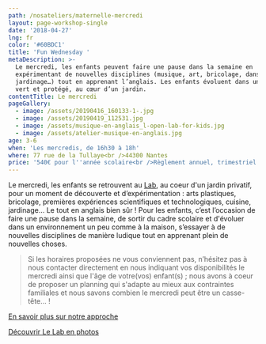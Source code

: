 ```yaml
---
path: /nosateliers/maternelle-mercredi
layout: page-workshop-single
date: '2018-04-27'
lng: fr
color: '#60BDC1'
title: 'Fun Wednesday '
metaDescription: >-
  Le mercredi, les enfants peuvent faire une pause dans la semaine en
  expérimentant de nouvelles disciplines (musique, art, bricolage, danse,
  jardinage…) tout en apprenant l’anglais. Les enfants évoluent dans un cadre
  vert et protégé, au cœur d’un jardin. 
contentTitle: Le mercredi
pageGallery:
  - image: /assets/20190416_160133-1-.jpg
  - image: /assets/20190419_112531.jpg
  - image: /assets/musique-en-anglais_l-open-lab-for-kids.jpg
  - image: /assets/atelier-musique-en-anglais.jpg
age: 3-6
when: 'Les mercredis, de 16h30 à 18h'
where: 77 rue de la Tullaye<br />44300 Nantes
price: '540€ pour l''année scolaire<br />Règlement annuel, trimestriel ou mensuel'
---
```

Le mercredi, les enfants se retrouvent au [Lab](https://www.google.fr/maps?q=77+rue+de+la+tullaye+nantes&rlz=1C1JZAP_enFR710FR711&um=1&ie=UTF-8&sa=X&ved=0ahUKEwiL6Pi9jd_cAhULCxoKHZXoAKEQ_AUICigB), au coeur d'un jardin privatif, pour un moment de découverte et d’expérimentation : arts plastiques, bricolage, premières expériences scientifiques et technologiques, cuisine, jardinage… Le tout en anglais bien sûr ! Pour les enfants, c’est l’occasion de faire une pause dans la semaine, de sortir du cadre scolaire et d'évoluer dans un environnement un peu comme à la maison, s’essayer à de nouvelles disciplines de manière ludique tout en apprenant plein de nouvelles choses. 

> Si les horaires proposées ne vous conviennent pas, n’hésitez pas à nous contacter directement en nous indiquant vos disponibilités le mercredi ainsi que l'âge de votre(vos) enfant(s) ; nous avons à coeur de proposer un planning qui s'adapte au mieux aux contraintes familiales et nous savons combien le mercredi peut être un casse-tête... !

[En savoir plus sur notre approche ](/pedagogie)

[Découvrir Le Lab en photos](/nosateliers/#lab)
